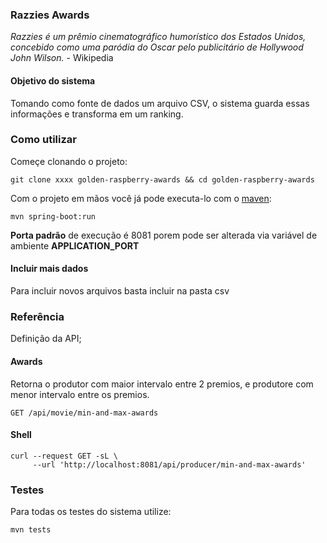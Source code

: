 ### Razzies Awards

_Razzies é um prêmio cinematográfico humorístico dos Estados Unidos, concebido como uma paródia do Oscar pelo publicitário de Hollywood John Wilson._ - Wikipedia

#### Objetivo do sistema

Tomando como fonte de dados um arquivo CSV, o sistema guarda essas informações e transforma em um ranking.


### Como utilizar

Começe clonando o projeto:

``git clone xxxx golden-raspberry-awards && cd golden-raspberry-awards``

Com o projeto em mãos você já pode executa-lo com o [maven](https://maven.apache.org/install.html):

``mvn spring-boot:run``

**Porta padrão** de execução é 8081 porem pode ser alterada via variável de ambiente **APPLICATION_PORT**

#### Incluir mais dados
Para incluir novos arquivos basta incluir na pasta csv 

### Referência
 Definição da API; 
#### Awards

Retorna o produtor com maior intervalo entre 2 premios, e produtore com menor intervalo entre os premios.  

``GET /api/movie/min-and-max-awards``

#### Shell
````shell
curl --request GET -sL \
     --url 'http://localhost:8081/api/producer/min-and-max-awards'
````

### Testes
Para todas os testes do sistema utilize:

```mvn tests```